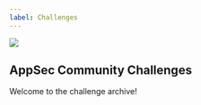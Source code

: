 ```yaml
---
label: Challenges
---
```


![](/static/header.png)
## AppSec Community Challenges

Welcome to the challenge archive!
